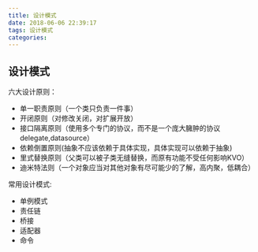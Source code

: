 ```yaml
---
title: 设计模式
date: 2018-06-06 22:39:17
tags: 设计模式
categories: 
---
```


## 设计模式

六大设计原则：

- 单一职责原则（一个类只负责一件事）
- 开闭原则（对修改关闭，对扩展开放）
- 接口隔离原则（使用多个专门的协议，而不是一个庞大臃肿的协议 delegate,datasource）
- 依赖倒置原则(抽象不应该依赖于具体实现，具体实现可以依赖于抽象)
- 里式替换原则（父类可以被子类无缝替换，而原有功能不受任何影响KVO）
- 迪米特法则（一个对象应当对其他对象有尽可能少的了解，高内聚，低耦合）

常用设计模式:

- 单例模式
- 责任链
- 桥接
- 适配器
- 命令


